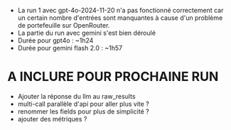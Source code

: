 - La run 1 avec gpt-4o-2024-11-20 n'a pas fonctionné correctement car un certain nombre d'entrées sont manquantes à cause d'un problème de portefeuille sur OpenRouter.
- La partie du run avec gemini s'est bien déroulé
- Durée pour gpt4o : ~1h24
- Durée pour gemini flash 2.0 : ~1h57

# A INCLURE POUR PROCHAINE RUN

- Ajouter la réponse du llm au raw_results
- multi-call parallèle d'api pour aller plus vite ?
- renommer les fields pour plus de simplicité ?
- ajouter des métriques ?
